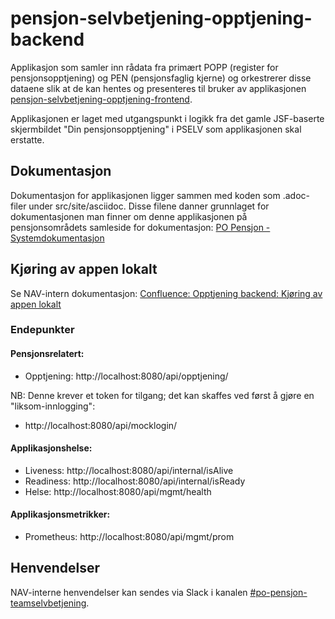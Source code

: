 # pensjon-selvbetjening-opptjening-backend
Applikasjon som samler inn rådata fra primært POPP 
(register for pensjonsopptjening) og PEN (pensjonsfaglig kjerne) og orkestrerer disse dataene slik at de kan hentes
 og presenteres til bruker av applikasjonen [pensjon-selvbetjening-opptjening-frontend](https://github.com/navikt/pensjon-selvbetjening-opptjening-frontend).

Applikasjonen er laget med utgangspunkt i logikk fra det gamle JSF-baserte skjermbildet "Din pensjonsopptjening" i PSELV som applikasjonen skal erstatte.

## Dokumentasjon

Dokumentasjon for applikasjonen ligger sammen med koden som .adoc-filer under src/site/asciidoc.
Disse filene danner grunnlaget for dokumentasjonen man finner om denne applikasjonen
på pensjonsområdets samleside for dokumentasjon: [PO Pensjon - Systemdokumentasjon](https://pensjon-dokumentasjon.dev.intern.nav.no/pensjon-selvbetjening-opptjening-backend/index.html)

## Kjøring av appen lokalt

Se NAV-intern dokumentasjon: [Confluence: Opptjening backend: Kjøring av appen lokalt](https://confluence.adeo.no/display/PEN/Opptjening+backend#Opptjeningbackend-Kj%C3%B8ringavappenlokalt)

### Endepunkter

#### Pensjonsrelatert:
* Opptjening: http://localhost:8080/api/opptjening/

NB: Denne krever et token for tilgang; det kan skaffes ved først å gjøre en "liksom-innlogging":
* http://localhost:8080/api/mocklogin/

#### Applikasjonshelse:
* Liveness: http://localhost:8080/api/internal/isAlive
* Readiness: http://localhost:8080/api/internal/isReady
* Helse: http://localhost:8080/api/mgmt/health

#### Applikasjonsmetrikker:
* Prometheus: http://localhost:8080/api/mgmt/prom

## Henvendelser

NAV-interne henvendelser kan sendes via Slack i kanalen [#po-pensjon-teamselvbetjening](https://nav-it.slack.com/archives/C014M7U1GBY).
